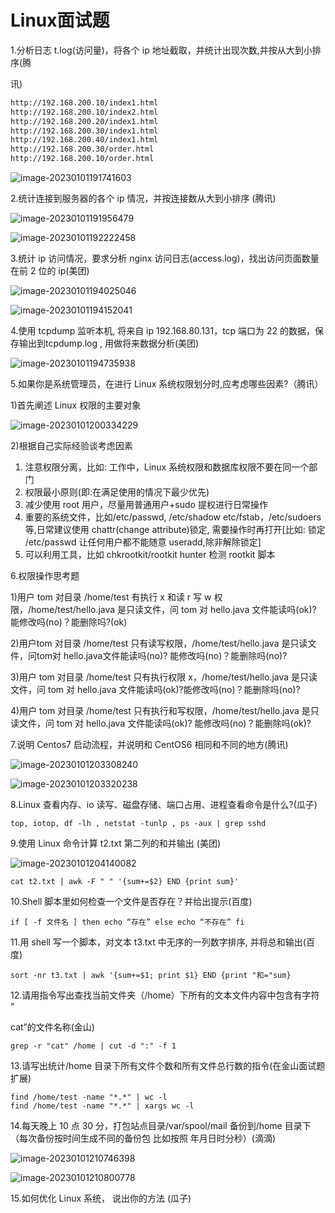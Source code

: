 # Linux面试题

1.分析日志 t.log(访问量)，将各个 ip 地址截取，并统计出现次数,并按从大到小排序(腾

讯)

```tex
http://192.168.200.10/index1.html
http://192.168.200.10/index2.html
http://192.168.200.20/index1.html
http://192.168.200.30/index1.html
http://192.168.200.40/index1.html
http://192.168.200.30/order.html
http://192.168.200.10/order.html
```

![image-20230101191741603](C:\Users\lan\AppData\Roaming\Typora\typora-user-images\image-20230101191741603.png)

2.统计连接到服务器的各个 ip 情况，并按连接数从大到小排序 (腾讯)

![image-20230101191956479](C:\Users\lan\AppData\Roaming\Typora\typora-user-images\image-20230101191956479.png)

![image-20230101192222458](C:\Users\lan\AppData\Roaming\Typora\typora-user-images\image-20230101192222458.png)

3.统计 ip 访问情况，要求分析 nginx 访问日志(access.log)，找出访问页面数量在前 2 位的 ip(美团)

![image-20230101194025046](C:\Users\lan\AppData\Roaming\Typora\typora-user-images\image-20230101194025046.png)

![image-20230101194152041](C:\Users\lan\AppData\Roaming\Typora\typora-user-images\image-20230101194152041.png)

4.使用 tcpdump 监听本机, 将来自 ip 192.168.80.131，tcp 端口为 22 的数据，保存输出到tcpdump.log , 用做将来数据分析(美团)

![image-20230101194735938](C:\Users\lan\AppData\Roaming\Typora\typora-user-images\image-20230101194735938.png)

5.如果你是系统管理员，在进行 Linux 系统权限划分时,应考虑哪些因素?（腾讯）

1)首先阐述 Linux 权限的主要对象

![image-20230101200334229](C:\Users\lan\AppData\Roaming\Typora\typora-user-images\image-20230101200334229.png)

2)根据自己实际经验谈考虑因素

1. 注意权限分离，比如: 工作中，Linux 系统权限和数据库权限不要在同一个部门
2. 权限最小原则(即:在满足使用的情况下最少优先)
3. 减少使用 root 用户，尽量用普通用户+sudo 提权进行日常操作
4. 重要的系统文件，比如/etc/passwd, /etc/shadow etc/fstab，/etc/sudoers 等,日常建议使用 chattr(change attribute)锁定, 需要操作时再打开[比如: 锁定 /etc/passwd 让任何用户都不能随意 useradd,除非解除锁定]
5. 可以利用工具，比如 chkrootkit/rootkit hunter 检测 rootkit 脚本

6.权限操作思考题

1)用户 tom 对目录 /home/test 有执行 x 和读 r 写 w 权限，/home/test/hello.java 是只读文件，问 tom 对 hello.java 文件能读吗(ok)? 能修改吗(no)？能删除吗?(ok)

2)用户tom 对目录 /home/test 只有读写权限，/home/test/hello.java 是只读文件，问tom对 hello.java文件能读吗(no)? 能修改吗(no)？能删除吗(no)?

3)用户 tom 对目录 /home/test 只有执行权限 x，/home/test/hello.java 是只读文件，问 tom 对 hello.java 文件能读吗(ok)?能修改吗(no)？能删除吗(no)?

4)用户 tom 对目录 /home/test 只有执行和写权限，/home/test/hello.java 是只读文件，问 tom 对 hello.java 文件能读吗(ok)? 能修改吗(no)？能删除吗(ok)?

7.说明 Centos7 启动流程，并说明和 CentOS6 相同和不同的地方(腾讯)

![image-20230101203308240](C:\Users\lan\AppData\Roaming\Typora\typora-user-images\image-20230101203308240.png)

![image-20230101203320238](C:\Users\lan\AppData\Roaming\Typora\typora-user-images\image-20230101203320238.png)

8.Linux 查看内存、io 读写、磁盘存储、端口占用、进程查看命令是什么?(瓜子)

```shell
top, iotop, df -lh , netstat -tunlp , ps -aux | grep sshd
```

9.使用 Linux 命令计算 t2.txt 第二列的和并输出 (美团)

![image-20230101204140082](C:\Users\lan\AppData\Roaming\Typora\typora-user-images\image-20230101204140082.png)

```shell
cat t2.txt | awk -F " " '{sum+=$2} END {print sum}'
```

10.Shell 脚本里如何检查一个文件是否存在？并给出提示(百度)

```shell
if [ -f 文件名 ] then echo “存在” else echo “不存在” fi
```

11.用 shell 写一个脚本，对文本 t3.txt 中无序的一列数字排序, 并将总和输出(百度)

```shell
sort -nr t3.txt | awk '{sum+=$1; print $1} END {print "和="sum}
```

12.请用指令写出查找当前文件夹（/home）下所有的文本文件内容中包含有字符 “

cat”的文件名称(金山)

```shell
grep -r "cat" /home | cut -d ":" -f 1
```

13.请写出统计/home 目录下所有文件个数和所有文件总行数的指令(在金山面试题扩展)

```shell
find /home/test -name "*.*" | wc -l
find /home/test -name "*.*" | xargs wc -l
```

14.每天晚上 10 点 30 分，打包站点目录/var/spool/mail 备份到/home 目录下（每次备份按时间生成不同的备份包 比如按照 年月日时分秒）(滴滴)

![image-20230101210746398](C:\Users\lan\AppData\Roaming\Typora\typora-user-images\image-20230101210746398.png)

![image-20230101210800778](C:\Users\lan\AppData\Roaming\Typora\typora-user-images\image-20230101210800778.png)

15.如何优化 Linux 系统， 说出你的方法 (瓜子)

